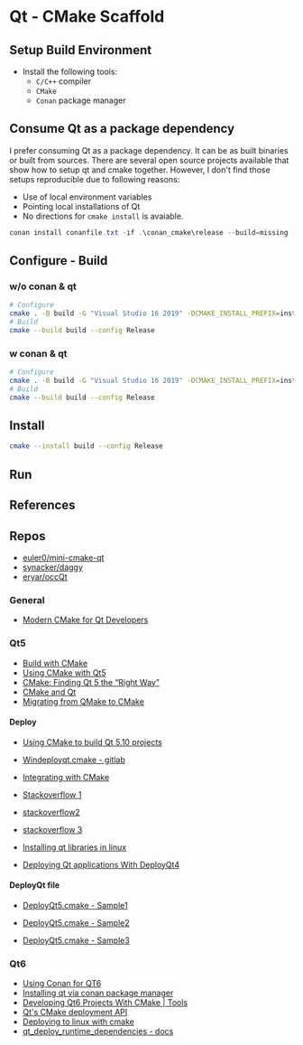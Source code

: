 # Qt - CMake Scaffold

## Setup Build Environment
- Install the following tools:
    - `C/C++` compiler
    - `CMake`
    - `Conan` package manager

## Consume Qt as a package dependency
I prefer consuming Qt as a package dependency. It can be as built binaries or built from sources. There are several open source projects available that show how to setup qt and cmake together. However, I don't find those setups reproducible due to following reasons:
- Use of local environment variables
- Pointing local installations of Qt
- No directions for `cmake install` is avaiable.

```powershell
conan install conanfile.txt -if .\conan_cmake\release --build=missing -pr .\conan\profiles\win_x64.txt -s build_type=Release
```

## Configure - Build
### w/o conan & qt
```bash
# Configure
cmake . -B build -G "Visual Studio 16 2019" -DCMAKE_INSTALL_PREFIX=install 
# Build
cmake --build build --config Release
```

### w conan & qt
```bash
# Configure
cmake . -B build -G "Visual Studio 16 2019" -DCMAKE_INSTALL_PREFIX=install 
# Build
cmake --build build --config Release
```
## Install
```bash
cmake --install build --config Release
```
## Run

## References
## Repos
- [euler0/mini-cmake-qt](https://github.com/euler0/mini-cmake-qt)
- [synacker/daggy](https://github.com/synacker/daggy)
- [eryar/occQt](https://github.com/eryar/occQt)
### General
- [Modern CMake for Qt Developers](https://www.youtube.com/watch?v=R-buLlBnvJY)
### Qt5
- [Build with CMake](https://doc.qt.io/qt-5/cmake-manual.html)
- [Using CMake with Qt5](https://www.kdab.com/using-cmake-with-qt-5/)
- [CMake: Finding Qt 5 the “Right Way”](https://www.kitware.com/cmake-finding-qt5-the-right-way/)
- [CMake and Qt](https://www.kdab.com/wp-content/uploads/stories/KDAB-whitepaper-CMake.pdf)
- [Migrating from QMake to CMake](https://www.youtube.com/watch?v=RVfRnuP2MME)

#### Deploy
- [Using CMake to build Qt 5.10 projects](https://jclay.github.io/dev-journal/cmake-qt5-10.html)

- [Windeployqt.cmake - gitlab](https://gitlab.inria.fr/adufay/SpectralViewer/blob/f7a9d531ecf4b54fc43cfca43f6106d0710dae1a/cmake/Windeployqt.cmake)

- [Integrating with CMake](https://riptutorial.com/qt/example/24133/integrating-with-cmake)

- [Stackoverflow 1](https://stackoverflow.com/questions/60854495/qt5-cmake-include-all-libraries-into-executable#:~:text=To%20solve%20this%20i%20would%20suggest%20using%20windeployqt.,it%20into%20%2Fcmake%20modules%20folder%20of%20your%20project%3A)

- [stackoverflow2](https://stackoverflow.com/questions/60854495/qt5-cmake-include-all-libraries-into-executable)

- [stackoverflow 3](https://stackoverflow.com/questions/41193584/deploy-all-qt-dependencies-when-building)

- [Installing qt libraries in linux](https://discourse.cmake.org/t/installing-qt-libraries-on-linux/1524/3)

- [Deploying Qt applications With DeployQt4](https://mikemcquaid.com/deploying-qt-applications-with-deployqt4/)

#### DeployQt file
- [DeployQt5.cmake - Sample1](https://github.com/OpenChemistry/avogadroapp/blob/master/cmake/DeployQt5.cmake)

- [DeployQt5.cmake - Sample2](https://cmake.org/pipermail/cmake/2013-August/055525.html)

- [DeployQt5.cmake - Sample3](https://phabricator.mitk.org/T18552?id=18552)

### Qt6
- [Using Conan for QT6](https://wiki.qt.io/Using_Conan_for_Qt6)
- [Installing qt via conan package manager](https://www.qt.io/blog/installing-qt-via-conan-package-manager)
- [Developing Qt6 Projects With CMake | Tools](https://www.youtube.com/watch?v=OigQPU2ukss)
- [Qt's CMake deployment API](https://www.qt.io/blog/cmake-deployment-api)
- [Deploying to linux with cmake](https://www.qt.io/blog/deploying-to-linux-with-cmake)
- [qt_deploy_runtime_dependencies - docs](https://doc.qt.io/qt-6/qt-deploy-runtime-dependencies.html)